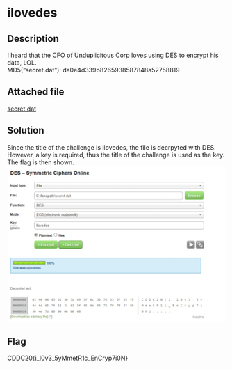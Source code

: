 # ilovedes

## Description 
I heard that the CFO of Unduplicitous Corp loves using DES to encrypt his data, LOL. <br>
MD5(“secret.dat”): da0e4d339b8265938587848a52758819

## Attached file 

[secret.dat](https://github.com/mashmllo/CDDC2020-Writeup/blob/master/crypto/ilovedes/secret.dat)

## Solution 

Since the title of the challenge is ilovedes, the file is decrpyted with DES. However, a key is required, thus the title of the challenge is used as the key. The flag is then shown.
![flag](https://github.com/mashmllo/CDDC2020-Writeup/blob/master/crypto/ilovedes/flag_des.jpg)

## Flag

CDDC20{i_l0v3_5yMmetR1c_EnCryp7i0N}
